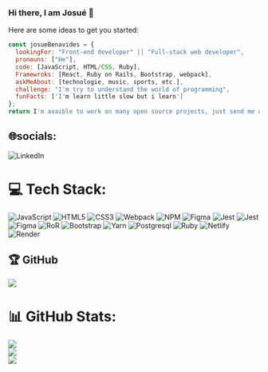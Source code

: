 ### Hi there, I am Josué 👋


Here are some ideas to get you started:

```javascript
const josueBenavides = {
  lookingFor: "Front-end developer" || "Full-stack web developer",
  pronouns: ["He"],
  code: [JavaScript, HTML/CSS, Ruby],
  Framewroks: [React, Ruby on Rails, Bootstrap, webpack],
  askMeAbout: [technologie, music, sports, etc.],
  challenge: "I'm try to understand the world of programming",
  funFacts: ['I'm learn little slow but i learn']
};
return I'm avaible to work on many open source projects, just send me a message.
```

## 🌐socials:

![LinkedIn](https://img.shields.io/badge/LinkedIn-%230077B5.svg?logo=linkedin&logoColor=white)

# 💻 Tech Stack: 

![JavaScript](https://img.shields.io/badge/javascript-%23323330.svg?style=for-the-badge&logo=javascript&logoColor=%23F7DF1E) ![HTML5](https://img.shields.io/badge/html5-%23E34F26.svg?style=for-the-badge&logo=html5&logoColor=white) ![CSS3](https://img.shields.io/badge/css3-%231572B6.svg?style=for-the-badge&logo=css3&logoColor=white) ![Webpack](https://img.shields.io/badge/webpack-%238DD6F9.svg?style=for-the-badge&logo=webpack&logoColor=black) ![NPM](https://img.shields.io/badge/NPM-%23000000.svg?style=for-the-badge&logo=npm&logoColor=white) ![Figma](https://img.shields.io/badge/figma-%23F24E1E.svg?style=for-the-badge&logo=figma&logoColor=white) ![Jest](https://img.shields.io/badge/Jest-C21325?style=for-the-badge&logo=jest&logoColor=white) ![Jest](https://img.shields.io/badge/React-20232A?style=for-the-badge&logo=react&logoColor=61DAFB) ![Figma](https://img.shields.io/badge/Redux-593D88?style=for-the-badge&logo=redux&logoColor=white) ![RoR](https://img.shields.io/badge/Ruby_on_Rails-CC0000?style=for-the-badge&logo=ruby-on-rails&logoColor=white) ![Bootstrap](https://img.shields.io/badge/Bootstrap-563D7C?style=for-the-badge&logo=bootstrap&logoColor=white) ![Yarn](https://img.shields.io/badge/Yarn-2C8EBB?style=for-the-badge&logo=yarn&logoColor=white) ![Postgresql](https://img.shields.io/badge/PostgreSQL-316192?style=for-the-badge&logo=postgresql&logoColor=white) ![Ruby](https://img.shields.io/badge/Ruby-CC342D?style=for-the-badge&logo=ruby&logoColor=white) ![Netlify](https://img.shields.io/badge/Netlify-00C7B7?style=for-the-badge&logo=netlify&logoColor=white) ![Render](https://img.shields.io/badge/Render-46E3B7?style=for-the-badge&logo=render&logoColor=white)

## 🏆 GitHub 

![](https://github-profile-trophy.vercel.app/?username=andym80&theme=discord&no-frame=false&no-bg=true&margin-w=4)

# 📊 GitHub Stats:
![](https://github-readme-stats.vercel.app/api?username=jdbs9514&theme=bear&hide_border=false&include_all_commits=true&count_private=true)<br/>
![](https://github-readme-streak-stats.herokuapp.com/?user=jdbs9514&theme=bear&hide_border=false)<br/>
![](https://github-readme-stats.vercel.app/api/top-langs/?username=jdbs9514&theme=bear&hide_border=false&include_all_commits=true&count_private=true&layout=compact)
